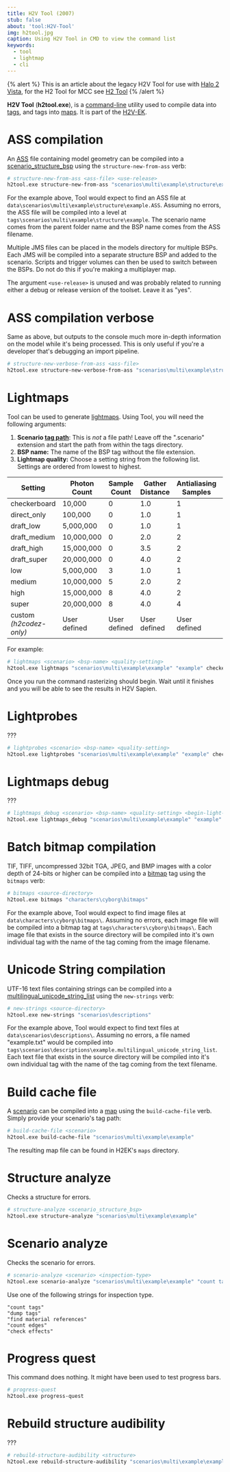 ```yaml
---
title: H2V Tool (2007)
stub: false
about: 'tool:H2V-Tool'
img: h2tool.jpg
caption: Using H2V Tool in CMD to view the command list
keywords:
  - tool
  - lightmap
  - cli
---
```

{% alert %}
This is an article about the legacy H2V Tool for use with [Halo 2 Vista](~h2), for the H2 Tool for MCC see [H2 Tool](~h2-tool)
{% /alert %}

**H2V Tool** (**h2tool.exe**), is a [command-line](~) utility used to compile data into [tags](~), and tags into [maps](~map). It is part of the [H2V-EK](~).

# ASS compilation
An [ASS](~) file containing model geometry can be compiled into a [scenario_structure_bsp](~) using the `structure-new-from-ass` verb:

```sh
# structure-new-from-ass <ass-file> <use-release>
h2tool.exe structure-new-from-ass "scenarios\multi\example\structure\example.ASS" yes
```

For the example above, Tool would expect to find an ASS file at `data\scenarios\multi\example\structure\example.ASS`. Assuming no errors, the ASS file will be compiled into a level at `tags\scenarios\multi\example\structure\example`. The scenario name comes from the parent folder name and the BSP name comes from the ASS filename.

Multiple JMS files can be placed in the models directory for multiple BSPs. Each JMS will be compiled into a separate structure BSP and added to the scenario. Scripts and trigger volumes can then be used to switch between the BSPs. Do not do this if you're making a multiplayer map.

The argument `<use-release>` is unused and was probably related to running either a debug or release version of the toolset. Leave it as "yes".

# ASS compilation verbose
Same as above, but outputs to the console much more in-depth information on the model while it's being processed. This is only useful if you're a developer that's debugging an import pipeline.

```sh
# structure-new-verbose-from-ass <ass-file>
h2tool.exe structure-new-verbose-from-ass "scenarios\multi\example\structure\example.ASS"
```

# Lightmaps
Tool can be used to generate [lightmaps](~). Using Tool, you will need the following arguments:

1. **Scenario [tag path](~tags#tag-references-and-paths)**: This is _not_ a file path! Leave off the ".scenario" extension and start the path from within the tags directory.
2. **BSP name:** The name of the BSP tag without the file extension.
3. **Lightmap quality:** Choose a setting string from the following list. Settings are ordered from lowest to highest.

| Setting      | Photon Count | Sample Count | Gather Distance | Antialiasing Samples | Bounced Lighting |
| -------------| -------------| -------------| ----------------| ---------------------| -----------------|
| checkerboard | 10,000       | 0            | 1.0             | 1                    | No               |
| direct_only  | 100,000      | 0            | 1.0             | 1                    | No               |
| draft_low    | 5,000,000    | 0            | 1.0             | 1                    | Yes              |
| draft_medium | 10,000,000   | 0            | 2.0             | 2                    | Yes              |
| draft_high   | 15,000,000   | 0            | 3.5             | 2                    | Yes              |
| draft_super  | 20,000,000   | 0            | 4.0             | 2                    | Yes              |
| low          | 5,000,000    | 3            | 1.0             | 1                    | Yes              |
| medium       | 10,000,000   | 5            | 2.0             | 2                    | Yes              |
| high         | 15,000,000   | 8            | 4.0             | 2                    | Yes              |        
| super        | 20,000,000   | 8            | 4.0             | 4                    | Yes              |
| custom *(h2codez-only)*      | User defined | User defined | User defined    | User defined         | User Defined     |

For example:

```sh
# lightmaps <scenario> <bsp-name> <quality-setting>
h2tool.exe lightmaps "scenarios\multi\example\example" "example" checkerboard
```

Once you run the command rasterizing should begin. Wait until it finishes and you will be able to see the results in H2V Sapien.

# Lightprobes
???

```sh
# lightprobes <scenario> <bsp-name> <quality-setting>
h2tool.exe lightprobes "scenarios\multi\example\example" "example" checkerboard
```

# Lightmaps debug
???

```sh
# lightmaps_debug <scenario> <bsp-name> <quality-setting> <begin-light-index> <end-light-index>
h2tool.exe lightmaps_debug "scenarios\multi\example\example" "example" checkerboard 0 1
```

# Batch bitmap compilation
TIF, TIFF, uncompressed 32bit TGA, JPEG, and BMP images with a color depth of 24-bits or higher can be compiled into a [bitmap](~) tag using the `bitmaps` verb:

```sh
# bitmaps <source-directory>
h2tool.exe bitmaps "characters\cyborg\bitmaps"
```

For the example above, Tool would expect to find image files at `data\characters\cyborg\bitmaps\`. Assuming no errors, each image file will be compiled into a bitmap tag at `tags\characters\cyborg\bitmaps\`. Each image file that exists in the source directory will be compiled into it's own individual tag with the name of the tag coming from the image filename.

# Unicode String compilation
UTF-16 text files containing strings can be compiled into a [multilingual_unicode_string_list](~) using the `new-strings` verb:

```sh
# new-strings <source-directory>
h2tool.exe new-strings "scenarios\descriptions"
```

For the example above, Tool would expect to find text files at `data\scenarios\descriptions\`. Assuming no errors, a file named "example.txt" would be compiled into `tags\scenarios\descriptions\example.multilingual_unicode_string_list`. Each text file that exists in the source directory will be compiled into it's own individual tag with the name of the tag coming from the text filename.

# Build cache file
A [scenario](~) can be compiled into a [map](~) using the `build-cache-file` verb. Simply provide your scenario's tag path:

```sh
# build-cache-file <scenario>
h2tool.exe build-cache-file "scenarios\multi\example\example"
```

The resulting map file can be found in H2EK's `maps` directory.

# Structure analyze
Checks a structure for errors.

```sh
# structure-analyze <scenario_structure_bsp>
h2tool.exe structure-analyze "scenarios\multi\example\example"
```

# Scenario analyze
Checks the scenario for errors.

```sh
# scenario-analyze <scenario> <inspection-type>
h2tool.exe scenario-analyze "scenarios\multi\example\example" "count tags"
```

Use one of the following strings for inspection type.

```
"count tags"
"dump tags"
"find material references"
"count edges"
"check effects"
```

# Progress quest
This command does nothing. It might have been used to test progress bars.

```sh
# progress-quest
h2tool.exe progress-quest
```

# Rebuild structure audibility
???

```sh
# rebuild-structure-audibility <structure>
h2tool.exe rebuild-structure-audibility "scenarios\multi\example\example"
```
